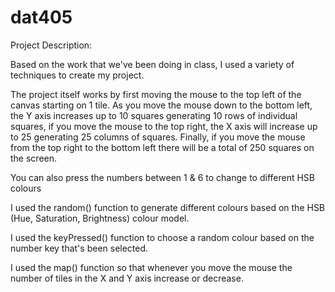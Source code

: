 # dat405
Project Description:

Based on the work that we've been doing in class, I used a variety of techniques
to create my project.

The project itself works by first moving the mouse to the top left of the canvas
starting on 1 tile. As you move the mouse down to the bottom left, the Y axis
increases up to 10 squares generating 10 rows of individual squares, if you move
the mouse to the top right, the X axis will increase up to 25 generating 25
columns of squares. Finally, if you move the mouse from the top right to the
bottom left there will be a total of 250 squares on the screen.

You can also press the numbers between 1 & 6 to change to different HSB colours

I used the random() function to generate different colours based on the HSB
(Hue, Saturation, Brightness) colour model.

I used the keyPressed() function to choose a random colour based on the number
key that's been selected.

I used the map() function so that whenever you move the mouse the number of tiles
in the X and Y axis increase or decrease.
